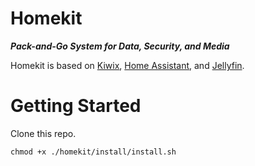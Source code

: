 # Homekit

***Pack-and-Go System for Data, Security, and Media***

Homekit is based on [Kiwix](https://www.kiwix.org), [Home Assistant](https://github.com/home-assistant), and [Jellyfin](https://jellyfin.org/downloads/).

# Getting Started

Clone this repo.

```
chmod +x ./homekit/install/install.sh
```


